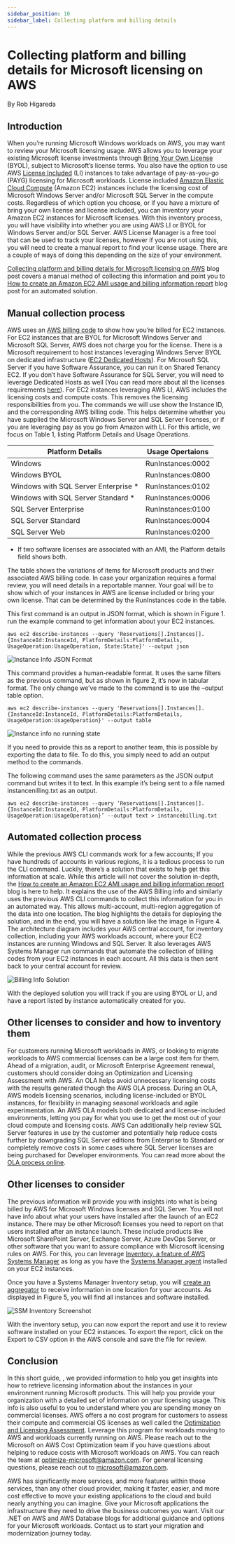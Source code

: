 ```yaml
---
sidebar_position: 10
sidebar_label: Collecting platform and billing details
---
```


# Collecting platform and billing details for Microsoft licensing on AWS
By Rob Higareda

## Introduction

When you’re running Microsoft Windows workloads on AWS, you may want to review your Microsoft licensing usage. AWS allows you to leverage your existing Microsoft license investments through [Bring Your Own License](https://aws.amazon.com/windows/resources/licensing/#Bring_existing_licenses_to_Dedicated_Hosts) (BYOL), subject to Microsoft’s license terms. You also have the option to use AWS [License Included](https://aws.amazon.com/windows/resources/licensing/#Launch_licensed_Amazon_Machine_Images) (LI) instances to take advantage of pay-as-you-go (PAYG) licensing for Microsoft workloads. License included [Amazon Elastic Cloud Compute](https://aws.amazon.com/ec2/) (Amazon EC2) instances include the licensing cost of Microsoft Windows Server and/or Microsoft SQL Server in the compute costs. Regardless of which option you choose, or if you have a mixture of bring your own license and license included, you can inventory your Amazon EC2 instances for Microsoft licenses. With this inventory process, you will have visibility into whether you are using AWS LI or BYOL for Windows Server and/or SQL Server. AWS License Manager is a free tool that can be used to track your licenses, however if you are not using this, you will need to create a manual report to find your license usage. There are a couple of ways of doing this depending on the size of your environment. 

[Collecting platform and billing details for Microsoft licensing on AWS](https://aws.amazon.com/blogs/modernizing-with-aws/collecting-platform-and-billing-details-for-microsoft-licensing-on-aws/) blog post covers a manual method of collecting this information and point you to [How to create an Amazon EC2 AMI usage and billing information report](https://aws.amazon.com/blogs/modernizing-with-aws/how-to-create-an-amazon-ec2-ami-usage-and-billing-information-report/) blog post for an automated solution.


## Manual collection process
AWS uses an [AWS billing code](https://docs.aws.amazon.com/AWSEC2/latest/UserGuide/billing-info-fields.html#billing-info) to show how you’re billed for EC2 instances. For EC2 instances that are BYOL for Microsoft Windows Server and Microsoft SQL Server, AWS does not charge you for the license. There is a Microsoft requirement to host instances leveraging Windows Server BYOL on dedicated infrastructure ([EC2 Dedicated Hosts](https://aws.amazon.com/ec2/dedicated-hosts/)). For Microsoft SQL Server if you have Software Assurance, you can run it on Shared Tenancy EC2. If you don’t have Software Assurance for SQL Server, you will need to leverage Dedicated Hosts as well (You can read more about all the licenses requirements [here](https://aws.amazon.com/blogs/modernizing-with-aws/explore-licensing-options-for-your-microsoft-workloads-on-aws/)). For EC2 instances leveraging AWS LI, AWS includes the licensing costs and compute costs. This removes the licensing responsibilities from you. The commands we will use show the Instance ID, and the corresponding AWS billing code. This helps determine whether you have supplied the Microsoft Windows Server and SQL Server licenses, or if you are leveraging pay as you go from Amazon with LI. For this article, we focus on Table 1, listing Platform Details and Usage Operations.

| Platform Details | Usage Opertaions |
| --- | --- |
| Windows| RunInstances:0002|
| Windows BYOL | RunInstances:0800|
| Windows with SQL Server Enterprise * | RunInstances:0102 |
| Windows with SQL Server Standard * | RunInstances:0006 |
|SQL Server Enterprise |RunInstances:0100|
|SQL Server Standard |RunInstances:0004|
|SQL Server Web|RunInstances:0200|

* If two software licenses are associated with an AMI, the Platform details field shows both.

The table shows the variations of items for Microsoft products and their associated AWS billing code. In case your organization requires a formal review, you will need details in a reportable manner. Your goal will be to show which of your instances in AWS are license included or bring your own license. That can be determined by the RunInstances code in the table.

This first command is an output in JSON format, which is shown in Figure 1. run the example command to get information about your EC2 instances.

```
aws ec2 describe-instances --query 'Reservations[].Instances[].{InstanceId:InstanceId, PlatformDetails:PlatformDetails, UsageOperation:UsageOperation, State:State}' --output json 
```

![Instance Info JSON Format](img/IM0Q-kejTvSo2iILMtLhOjUw.png)

This command provides a human-readable format. It uses the same filters as the previous command, but as shown in figure 2, it’s now in tabular format. The only change we’ve made to the command is to use the –output table option.


```
aws ec2 describe-instances --query 'Reservations[].Instances[].{InstanceId:InstanceId, PlatformDetails:PlatformDetails, UsageOperation:UsageOperation}' --output table
```
![Instance info no running state](img/EC2Query2-1024x391.png)

If you need to provide this as a report to another team, this is possible by exporting the data to file. To do this, you simply need to add an output method to the commands.

The following command uses the same parameters as the JSON output command but writes it to text. In this example it’s being sent to a file named instancenilling.txt as an output.

```
aws ec2 describe-instances --query ‘Reservations[].Instances[].{InstanceId:InstanceId, PlatformDetails:PlatformDetails, UsageOperation:UsageOperation}’ --output text > instancebilling.txt
```

## Automated collection process

While the previous AWS CLI commands work for a few accounts; If you have hundreds of accounts in various regions, it is a tedious process to run the CLI command. Luckily, there’s a solution that exists to help get this information at scale. While this article will not cover the solution in-depth, the [How to create an Amazon EC2 AMI usage and billing information report](https://aws.amazon.com/blogs/modernizing-with-aws/how-to-create-an-amazon-ec2-ami-usage-and-billing-information-report/) blog is here to help. It explains the use of the AWS Billing info and similarly uses the previous AWS CLI commands to collect this information for you in an automated way. This allows multi-account, multi-region aggregation of the data into one location. The blog highlights the details for deploying the solution, and in the end, you will have a solution like the image in Figure 4. The architecture diagram includes your AWS central account, for inventory collection, including your AWS workloads account, where your EC2 instances are running Windows and SQL Server. It also leverages AWS Systems Manager run commands that automate the collection of billing codes from your EC2 instances in each account. All this data is then sent back to your central account for review.

![Billing Info Solution](img/IMU_9_W1EeTH-NvH2huwDLwg.png)

With the deployed solution you will track if you are using BYOL or LI, and have a report listed by instance automatically created for you.

## Other licenses to consider and how to inventory them 

For customers running Microsoft workloads in AWS, or looking to migrate workloads to AWS commercial licenses can be a large cost item for them. Ahead of a migration, audit, or Microsoft Enterprise Agreement renewal, customers should consider doing an Optimization and Licensing Assessment with AWS. An OLA helps avoid unnecessary licensing costs with the results generated though the AWS OLA process. During an OLA, AWS models licensing scenarios, including license-included or BYOL instances, for flexibility in managing seasonal workloads and agile experimentation. An AWS OLA models both dedicated and license-included environments, letting you pay for what you use to get the most out of your cloud compute and licensing costs. AWS Can additionally help review SQL Server features in use by the customer and potentially help reduce costs further by downgrading SQL Server editions from Enterprise to Standard or completely remove costs in some cases where SQL Server licenses are being purchased for Developer environments.  You can read more about the [OLA process online](https://aws.amazon.com/optimization-and-licensing-assessment/).

## Other licenses to consider

The previous information will provide you with insights into what is being billed by AWS for Microsoft Windows licenses and SQL Server. You will not have info about what your users have installed after the launch of an EC2 instance. There may be other Microsoft licenses you need to report on that users installed after an instance launch. These include products like Microsoft SharePoint Server, Exchange Server, Azure DevOps Server, or other software that you want to assure compliance with Microsoft licensing rules on AWS. For this, you can leverage [Inventory, a feature of AWS Systems Manager](https://docs.aws.amazon.com/systems-manager/latest/userguide/systems-manager-inventory.html) as long as you have the [Systems Manager agent](https://docs.aws.amazon.com/systems-manager/latest/userguide/ssm-agent.html) installed on your EC2 instances.

Once you have a Systems Manager Inventory setup, you will [create an aggregator](https://docs.aws.amazon.com/systems-manager/latest/userguide/sysman-inventory-configuring.html#sysman-inventory-config-collection-one-click) to receive information in one location for your accounts. As displayed in Figure 5, you will find all instances and software installed.

![SSM Inventory Screenshot](img/IM1xDFDAxGRv68ByKRuj3qKg.png)

With the inventory setup, you can now export the report and use it to review software installed on your EC2 instances. To export the report, click on the Export to CSV option in the AWS console and save the file for review.

## Conclusion

In this short guide, , we provided information to help you get insights into how to retrieve licensing information about the instances in your environment running Microsoft products. This will help you provide your organization with a detailed set of information on your licensing usage. This info is also useful to you to understand where you are spending money on commercial licenses. AWS offers a no cost program for customers to assess their compute and commercial OS licenses as well called the [Optimization and Licensing Assessment](https://aws.amazon.com/optimization-and-licensing-assessment/). Leverage this program for workloads moving to AWS and workloads currently running on AWS. Please reach out to the Microsoft on AWS Cost Optimization team if you have questions about helping to reduce costs with Microsoft workloads on AWS. You can reach the team at optimize-microsoft@amazon.com. For general licensing questions, please reach out to microsoft@amazon.com.

AWS has significantly more services, and more features within those services, than any other cloud provider, making it faster, easier, and more cost effective to move your existing applications to the cloud and build nearly anything you can imagine. Give your Microsoft applications the infrastructure they need to drive the business outcomes you want. Visit our .NET on AWS and AWS Database blogs for additional guidance and options for your Microsoft workloads. Contact us to start your migration and modernization journey today.
